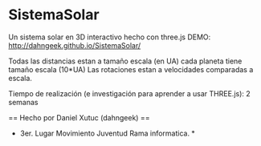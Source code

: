SistemaSolar
============

Un sistema solar en 3D interactivo hecho con three.js
DEMO: http://dahngeek.github.io/SistemaSolar/

Todas las distancias estan a tamaño escala (en UA)
cada planeta tiene tamaño escala (10*UA)
Las rotaciones estan a velocidades comparadas a escala.

Tiempo de realización (e investigación para aprender a usar THREE.js): 2 semanas

== Hecho por Daniel Xutuc (dahngeek) ==

 * 3er. Lugar Movimiento Juventud Rama informatica. *

